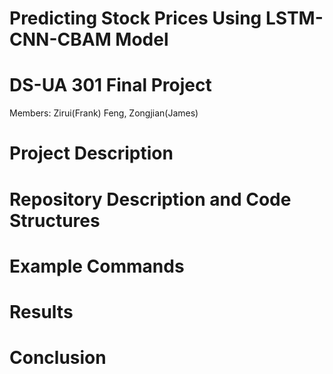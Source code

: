 # Predicting Stock Prices Using LSTM-CNN-CBAM Model

# DS-UA 301 Final Project
Members: Zirui(Frank) Feng, Zongjian(James) 

# Project Description

# Repository Description and Code Structures

# Example Commands

# Results

# Conclusion

